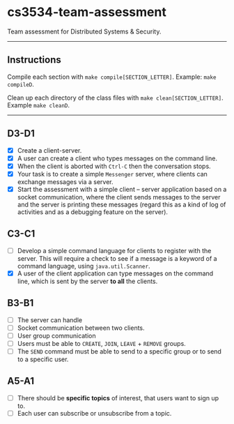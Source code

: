 # cs3534-team-assessment

Team assessment for Distributed Systems &amp; Security.

---

## Instructions

Compile each section with `make compile[SECTION_LETTER]`. Example: `make compileD`.

Clean up each directory of the class files with `make clean[SECTION_LETTER]`. Example `make cleanD`.

---

## D3-D1

- [x]  Create a client-server.
- [x]  A user can create a client who types messages on the command line.
- [x]  When the client is aborted with `Ctrl-C` then the conversation stops.
- [x]  Your task is to create a simple `Messenger` server, where clients can exchange messages via a server.
- [x]  Start the assessment with a simple client – server application based on a socket communication, where the client sends messages to the server and the server is printing these messages
(regard this as a kind of log of activities and as a debugging feature on the server).

## C3-C1

- [ ]  Develop a simple command language for clients to register with the server. This will require a check to see if a message is a keyword of a command language, using `java.util.Scanner`.
- [x]  A user of the client application can type messages on the command line, which is sent by the server **to all** the clients.

## B3-B1

- [ ]  The server can handle
  - [ ]  Socket communication between two clients.
  - [ ]  User group communication
- [ ]  Users must be able to `CREATE`, `JOIN`, `LEAVE` + `REMOVE` groups.
- [ ]  The `SEND` command must be able to send to a specific group or to send to a specific user.

## A5-A1

- [ ]  There should be **specific topics** of interest, that users want to sign up to.
- [ ]  Each user can subscribe or unsubscribe from a topic.
